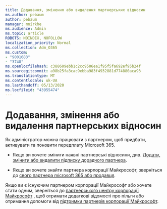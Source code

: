```yaml
---
title: Додавання, змінення або видалення партнерських відносин
ms.author: pebaum
author: pebaum
manager: mnirkhe
ms.audience: Admin
ms.topic: article
ROBOTS: NOINDEX, NOFOLLOW
localization_priority: Normal
ms.collection: Adm_O365
ms.custom:
- "9001683"
- "3748"
ms.openlocfilehash: c388609ebb1c2cc9506ea1f95f5fa692ef95b24f
ms.sourcegitcommit: a98b25fa3cac9ebba983f4932881d774880aca93
ms.translationtype: MT
ms.contentlocale: uk-UA
ms.lasthandoff: 05/13/2020
ms.locfileid: "43955474"
---
```

# <a name="add-change-or-remove-a-partner-relationship"></a>Додавання, змінення або видалення партнерських відносин

Як адміністратор можна працювати з партнером, щоб придбати, активувати та поновити передплату Microsoft 365. 

- Якщо ви хочете змінити наявні партнерські відносини, див. [Додати, змінити або видалити підписку дорадчого партнера](https://docs.microsoft.com/microsoft-365/admin/misc/add-partner?view=o365-worldwide).

- Якщо ви хочете знайти партнера корпорації Майкрософт, зверніться до [свого партнера microsoft 365 або продавця](https://docs.microsoft.com/microsoft-365/admin/manage/find-your-partner-or-reseller?view=o365-worldwide).

Якщо ви є існуючим партнером корпорації Майкрософт або хочете стати одним, зверніться до [партнерського центру корпорації Майкрософт](https://support.microsoft.com/help/4499930/partner-center-overview) , щоб отримати додаткові відомості про пільги або отримання допомоги від [підтримки партнерів корпорації Майкрософт](https://aka.ms/partnersupport).
